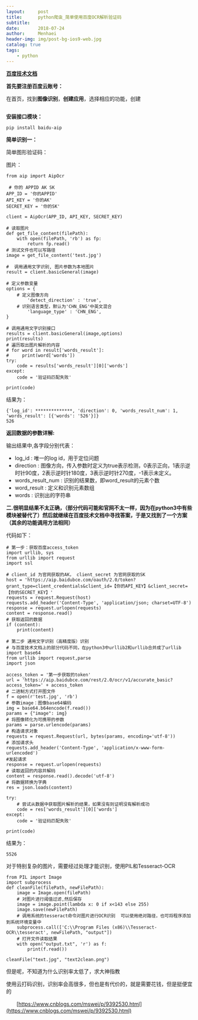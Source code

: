 ```yaml
---
layout:     post
title:      python爬虫_简单使用百度OCR解析验证码
subtitle:   
date:       2018-07-24
author:     Menhaei
header-img: img/post-bg-ios9-web.jpg
catalog: true
tags:
    - python
---
```

**[百度技术文档](https://link.zhihu.com/?target=https%3A//ai.baidu.com/docs%23/OCR-API/top)**

**首先要注册百度云账号：**

在首页，找到**图像识别**，**创建应用**，选择相应的功能，创建

<img src="https://images2018.cnblogs.com/blog/1432315/201807/1432315-20180724184731327-1320980786.png" alt="" />

**安装接口模块：**

```
pip install baidu-aip
```

**简单识别一：**

简单图形验证码：

图片：<img src="https://images2018.cnblogs.com/blog/1432315/201807/1432315-20180724183721395-1187814475.jpg" alt="" />

```
from aip import AipOcr

 # 你的 APPID AK SK
APP_ID = '你的APPID'
API_KEY = '你的AK'
SECRET_KEY = '你的SK'

client = AipOcr(APP_ID, API_KEY, SECRET_KEY)

# 读取图片
def get_file_content(filePath):
    with open(filePath, 'rb') as fp:
        return fp.read()
# 测试文件也可以写路径
image = get_file_content('test.jpg')

#  调用通用文字识别, 图片参数为本地图片
result = client.basicGeneral(image)

# 定义参数变量
options = {
    # 定义图像方向
        'detect_direction' : 'true',
    # 识别语言类型，默认为'CHN_ENG'中英文混合
        'language_type' : 'CHN_ENG',
}

# 调用通用文字识别接口
results = client.basicGeneral(image,options)
print(results)
# 遍历取出图片解析的内容
# for word in result['words_result']:
#     print(word['words'])
try:
    code = results['words_result'][0]['words']
except:
    code = '验证码匹配失败'

print(code)
```

结果为：

```
{'log_id': **************, 'direction': 0, 'words_result_num': 1, 'words_result': [{'words': '526'}]}
526
```

**返回数据的参数详解:**

输出结果中,各字段分别代表：

- log_id : 唯一的log id，用于定位问题
- direction : 图像方向，传入参数时定义为true表示检测，0表示正向，1表示逆时针90度，2表示逆时针180度，3表示逆时针270度，-1表示未定义。
- words_result_num : 识别的结果数，即word_result的元素个数
- word_result : 定义和识别元素数组
- words : 识别出的字符串

**二.很明显结果不太正确，（部分代码可能和官网不太一样，因为在python3中有些模块被替代了）然后就继续在百度技术文档中寻找答案，于是又找到了一个方案（其余的功能调用方法相同）**

代码如下：

```
# 第一步：获取百度access_token
import urllib, sys
from urllib import request
import ssl

# client_id 为官网获取的AK， client_secret 为官网获取的SK
host = 'https://aip.baidubce.com/oauth/2.0/token?grant_type=client_credentials&client_id=【你的API_KEY】&client_secret=【你的SECRET_KEY】'
requests = request.Request(host)
requests.add_header('Content-Type', 'application/json; charset=UTF-8')
response = request.urlopen(requests)
content = response.read()
# 获取返回的数据
if (content):
    print(content)

# 第二步 通用文字识别（高精度版）识别
# 与百度技术文档上的部分代码不同，在python3中urllib2和urllib合并成了urllib
import base64
from urllib import request,parse
import json

access_token = '第一步获取的token'
url = 'https://aip.baidubce.com/rest/2.0/ocr/v1/accurate_basic?access_token=' + access_token
# 二进制方式打开图文件
f = open(r'test.jpg', 'rb')
# 参数image：图像base64编码
img = base64.b64encode(f.read())
params = {"image": img}
# 将图像转化为可携带的参数
params = parse.urlencode(params)
# 构造请求对象
requests = request.Request(url, bytes(params, encoding='utf-8'))
# 添加请求头
requests.add_header('Content-Type', 'application/x-www-form-urlencoded')
#发起请求
response = request.urlopen(requests)
# 读取返回的内容并解码
content = response.read().decode('utf-8')
# 将数据转换为字典
res = json.loads(content)

try:
    # 尝试从数据中获取图片解析的结果，如果没有则证明没有解析成功
    code = res['words_result'][0]['words']
except:
    code = '验证码匹配失败'

print(code)
```

结果为：

```
5526
```

对于特别复杂的图片，需要经过处理才能识别，使用PIL和Tesseract-OCR

```
from PIL import Image
import subprocess
def cleanFile(filePath, newFilePath):
    image = Image.open(filePath)
    # 对图片进行阈值过滤,然后保存
    image = image.point(lambda x: 0 if x<143 else 255)
    image.save(newFilePath)
    # 调用系统的tesseract命令对图片进行OCR识别  可以使用绝对路径，也可将程序添加到系统环境变量中
    subprocess.call(['C:\\Program Files (x86)\\Tesseract-OCR\\tesseract', newFilePath, "output"])
    # 打开文件读取结果
    with open("output.txt", 'r') as f:
        print(f.read())

cleanFile("text.jpg", "text2clean.png")
```

但是呢，不知道为什么识别率太低了，求大神指教

使用云打码识别，识别率会高很多，但也是有代价的，就是需要花钱，但是挺便宜的

　　[https://www.cnblogs.com/mswei/p/9392530.html](https://www.cnblogs.com/mswei/p/9392530.html)
